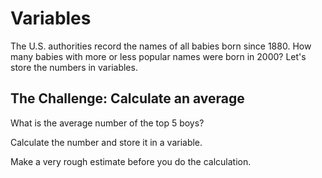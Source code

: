 # Variables

The U.S. authorities record the names of all babies born since 1880. How many babies with more or less popular names were born in 2000? Let's store the numbers in variables. 

## The Challenge: Calculate an average

What is the average number of the top 5 boys? 

Calculate the number and store it in a variable.

Make a very rough estimate before you do the calculation.


